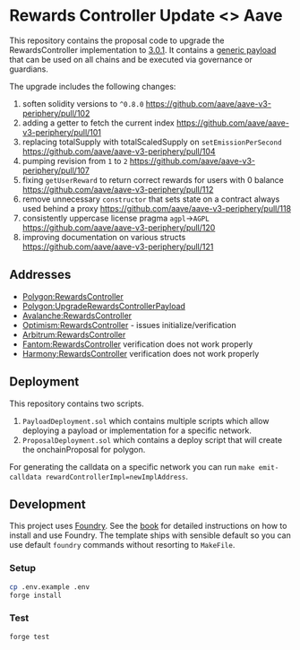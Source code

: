 # Rewards Controller Update <> Aave

This repository contains the proposal code to upgrade the RewardsController implementation to [3.0.1](https://github.com/aave/aave-v3-periphery/tree/feat/3.0.1). It contains a [generic payload](./src/contracts/UpgradeRewardsControllerPayload.sol) that can be used on all chains and be executed via governance or guardians.

The upgrade includes the following changes:

1. soften solidity versions to `^0.8.0` https://github.com/aave/aave-v3-periphery/pull/102
2. adding a getter to fetch the current index https://github.com/aave/aave-v3-periphery/pull/101
3. replacing totalSupply with totalScaledSupply on `setEmissionPerSecond` https://github.com/aave/aave-v3-periphery/pull/104
4. pumping revision from `1` to `2` https://github.com/aave/aave-v3-periphery/pull/107
5. fixing `getUserReward` to return correct rewards for users with 0 balance https://github.com/aave/aave-v3-periphery/pull/112
6. remove unnecessary `constructor` that sets state on a contract always used behind a proxy https://github.com/aave/aave-v3-periphery/pull/118
7. consistently uppercase license pragma `agpl`->`AGPL` https://github.com/aave/aave-v3-periphery/pull/120
8. improving documentation on various structs https://github.com/aave/aave-v3-periphery/pull/121

## Addresses

- [Polygon:RewardsController](https://polygonscan.com/address/0x5f4d15d761528c57a5C30c43c1DAb26Fc5452731#code)
- [Polygon:UpgradeRewardsControllerPayload](https://polygonscan.com/address/0xf50a080aC535e531EC33cC05b227E910De2fb1fA)
- [Avalanche:RewardsController](https://snowtrace.io/address/0x5f4d15d761528c57a5C30c43c1DAb26Fc5452731#code)
- [Optimism:RewardsController](https://optimistic.etherscan.io/address/0x5f4d15d761528c57a5C30c43c1DAb26Fc5452731#code) - issues initialize/verification
- [Arbitrum:RewardsController](https://arbiscan.io/address/0x5f4d15d761528c57a5C30c43c1DAb26Fc5452731#code)
- [Fantom:RewardsController](https://ftmscan.com/address/0x5f4d15d761528c57a5C30c43c1DAb26Fc5452731#code) verification does not work properly
- [Harmony:RewardsController](https://explorer.harmony.one/address/0x5f4d15d761528c57a5C30c43c1DAb26Fc5452731?activeTab=7) verification does not work properly

## Deployment

This repository contains two scripts.

1. `PayloadDeployment.sol` which contains multiple scripts which allow deploying a payload or implementation for a specific network.
2. `ProposalDeployment.sol` which contains a deploy script that will create the onchainProposal for polygon.

For generating the calldata on a specific network you can run `make emit-calldata rewardControllerImpl=newImplAddress`.

## Development

This project uses [Foundry](https://getfoundry.sh). See the [book](https://book.getfoundry.sh/getting-started/installation.html) for detailed instructions on how to install and use Foundry.
The template ships with sensible default so you can use default `foundry` commands without resorting to `MakeFile`.

### Setup

```sh
cp .env.example .env
forge install
```

### Test

```sh
forge test
```
